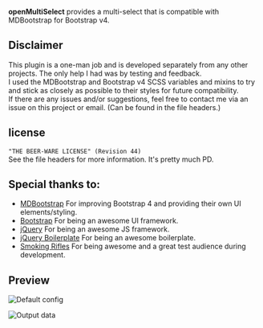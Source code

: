 **openMultiSelect** provides a multi-select that is compatible with MDBootstrap for Bootstrap v4.

## Disclaimer

This plugin is a one-man job and is developed separately from any other projects. The only help I had was by testing and feedback.  
I used the MDBootstrap and Bootstrap v4 SCSS variables and mixins to try and stick as closely as possible to their styles for future compatibility.  
If there are any issues and/or suggestions, feel free to contact me via an issue on this project or email. (Can be found in the file headers.)

## license

`"THE BEER-WARE LICENSE" (Revision 44)`  
See the file headers for more information. It's pretty much PD.

## Special thanks to:

- [MDBootstrap](https://mdbootstrap.com/) For improving Bootstrap 4 and providing their own UI elements/styling.
- [Bootstrap](https://getbootstrap.com/) For being an awesome UI framework.
- [jQuery](https://jquery.com/) For being an awesome JS framework.
- [jQuery Boilerplate](https://jqueryboilerplate.com/) For being an awesome boilerplate.
- [Smoking Rifles](https://smoking-rifles.co.uk/) For being awesome and a great test audience during development.

## Preview

![Default config](https://github.com/thibmo/openMultiSelect/blob/master/examples/default_config.png?raw=true "Default config")

![Output data](https://github.com/thibmo/openMultiSelect/blob/master/examples/output_data.png?raw=true "Output data")
